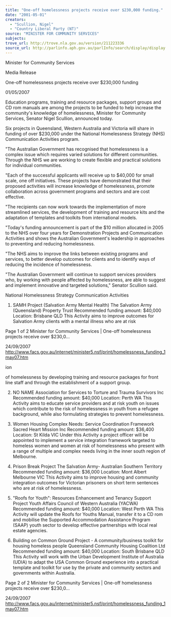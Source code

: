 ```yaml
---
title: "One-off homelessness projects receive over $230,000 funding."
date: "2001-05-01"
creators:
  - "Scullion, Nigel"
  - "Country Liberal Party (NT)"
source: "MINISTER FOR COMMUNITY SERVICES"
subjects:
trove_url: http://trove.nla.gov.au/version/211223336
source_url: http://parlinfo.aph.gov.au/parlInfo/search/display/display.w3p;query=Id%3A%22media/pressrel/7BFO6%22
---
```


 Minister for Community Services 

 Media Release 

 One-off homelessness projects receive over $230,000 funding 

 01/05/2007 

 Education programs, training and resource packages, support groups and CD rom manuals are  among the projects to be funded to help increase the community's knowledge of homelessness,  Minister for Community Services, Senator Nigel Scullion, announced today.   

 Six projects in Queensland, Western Australia and Victoria will share in funding of over $230,000  under the National Homelessness Strategy (NHS) Communication Activities program.    

 "The Australian Government has recognised that homelessness is a complex issue which requires  varied solutions for different communities. Through the NHS we are working to create flexible and  practical solutions for individual communities.    

 "Each of the successful applicants will receive up to $40,000 for small scale, one off initiatives. These  projects have demonstrated that their proposed activities will increase knowledge of homelessness,  promote collaboration across government programs and sectors and are cost effective.   

 "The recipients can now work towards the implementation of more streamlined services, the  development of training and resource kits and the adaptation of templates and toolkits from  international models.   

 "Today's funding announcement is part of the $10 million allocated in 2005 to the NHS over four  years for Demonstration Projects and Communication Activities and shows the Australian  Government's leadership in approaches to preventing and reducing homelessness.    

 "The NHS aims to improve the links between existing programs and services, to better develop  outcomes for clients and to identify ways of reducing the incidence of homelessness.   

 "The Australian Government will continue to support services providers who, by working with people  affected by homelessness, are able to suggest and implement innovative and targeted solutions,"  Senator Scullion said.   

 National Homelessness Strategy Communication Activities   

 1. SAMH Project (Salvation Army Mental Health)  The Salvation Army (Queensland) Property Trust  Recommended funding amount: $40,000  Location: Brisbane QLD  This Activity aims to improve outcomes for Salvation Army clients with a mental illness who are at risk 

 Page 1 of 2 Minister for Community Services | One-off homelessness projects receive over $230,0...

 24/09/2007 http://www.facs.gov.au/internet/minister5.nsf/print/homelessness_funding_1may07.htm 

  ion

  of homelessness by developing training and resource packages for front line staff and through the  establishment of a support group.   

  2. NO NAME  Association for Services to Torture and Trauma Survivors Inc  Recommended funding amount: $40,000  Location: Perth WA  This Activity aims to educate service providers and at risk youth on issues which contribute to the risk  of homelessness in youth from a refugee background, while also formulating strategies to prevent  homelessness.    

  3. Women Housing Complex Needs: Service Coordination Framework  Sacred Heart Mission Inc  Recommended funding amount: $36,400  Location: St Kilda VIC  Under this Activity a project officer will be appointed to implement a service integration framework  targeted to homeless women and women at risk of homelessness who present with a range of  multiple and complex needs living in the inner south region of Melbourne.   

  4. Prison Break Project  The Salvation Army- Australian Southern Territory  Recommended funding amount: $36,000  Location: Mont Albert Melbourne VIC  This Activity aims to improve housing and community integration outcomes for Victorian prisoners on  short term sentences who are at risk of homelessness.    

  5. "Roofs for Youth": Resources Enhancement and Tenancy Support Project  Youth Affairs Council of Western Australia (YACWA)  Recommended funding amount: $40,000  Location: West Perth WA  This Activity will update the Roofs for Youths Manual, transfer it to a CD rom and mobilise the  Supported Accommodation Assistance Program (SAAP) youth sector to develop effective  partnerships with local real estate agencies.    

  6. Building on Common Ground Project - A community/business toolkit for housing homeless  people  Queensland Community Housing Coalition Ltd  Recommended funding amount: $40,000  Location: South Brisbane QLD  This Activity will work with the Urban Development Institute of Australia (UDIA) to adapt the USA  Common Ground experience into a practical template and toolkit for use by the private and  community sectors and governments within Australia.   

  

  Page 2 of 2 Minister for Community Services | One-off homelessness projects receive over $230,0...

  24/09/2007 http://www.facs.gov.au/internet/minister5.nsf/print/homelessness_funding_1may07.htm

